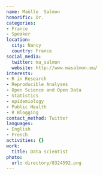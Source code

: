 ```yaml
---
name: Maëlle  Salmon
honorific: Dr.
categories:
- France
- Speaker
location:
  city: Nancy
  country: France
social_media:
  twitter: ma_salmon
  website: http://www.masalmon.eu/
interests:
- R in Research
- Reproducible Analyses
- Open Science and Open Data
- Statistics
- epidemiology
- Public Health
- R Blogging
contact_method: Twitter
languages:
- English
- French
activities: {}
work:
  title: Data scientist
photo:
  url: directory/8324592.png
---
```

